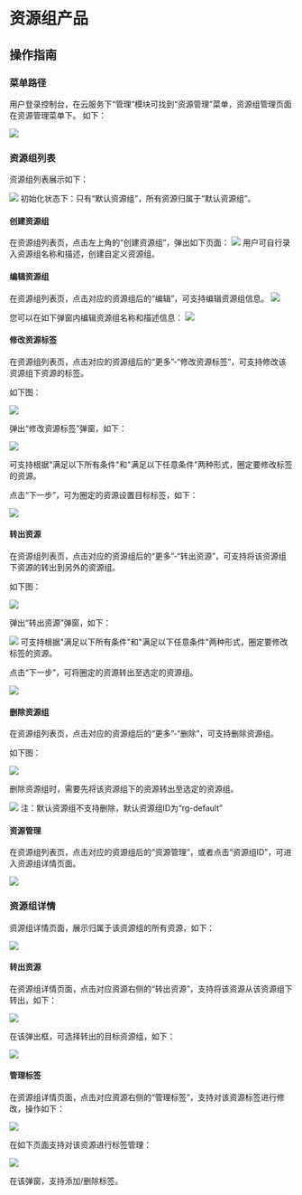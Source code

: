 # 资源组产品

## 操作指南

### 菜单路径
用户登录控制台，在云服务下“管理”模块可找到“资源管理”菜单，资源组管理页面在资源管理菜单下。
如下：

![](https://github.com/jdcloudcom/cn/blob/wangxiaguang1116/image/resourcegroup/1-road.png)

### 资源组列表

资源组列表展示如下：

![](https://github.com/jdcloudcom/cn/blob/wangxiaguang1116/image/resourcegroup/2-list.png)
初始化状态下：只有“默认资源组”，所有资源归属于“默认资源组”。

#### 创建资源组

在资源组列表页，点击左上角的“创建资源组”，弹出如下页面：
![](https://github.com/jdcloudcom/cn/blob/wangxiaguang1116/image/resourcegroup/3-create.png)
用户可自行录入资源组名称和描述，创建自定义资源组。

#### 编辑资源组

在资源组列表页，点击对应的资源组后的“编辑”，可支持编辑资源组信息。
![](https://github.com/jdcloudcom/cn/blob/wangxiaguang1116/image/resourcegroup/4-edit.png)

您可以在如下弹窗内编辑资源组名称和描述信息：
![](https://github.com/jdcloudcom/cn/blob/wangxiaguang1116/image/resourcegroup/4-edit2.png)

#### 修改资源标签

在资源组列表页，点击对应的资源组后的“更多”-“修改资源标签”，可支持修改该资源组下资源的标签。

如下图：

![](https://github.com/jdcloudcom/cn/blob/wangxiaguang1116/image/resourcegroup/6-modify%20label1.png)

弹出“修改资源标签”弹窗，如下：

![](https://github.com/jdcloudcom/cn/blob/wangxiaguang1116/image/resourcegroup/6-modify%20label2.png)

可支持根据"满足以下所有条件"和"满足以下任意条件"两种形式，圈定要修改标签的资源。

点击“下一步”，可为圈定的资源设置目标标签，如下：

![](https://github.com/jdcloudcom/cn/blob/wangxiaguang1116/image/resourcegroup/6-modify%20labeil3.png)


#### 转出资源

在资源组列表页，点击对应的资源组后的“更多”-“转出资源”，可支持将该资源组下资源的转出到另外的资源组。

如下图：

![](https://github.com/jdcloudcom/cn/blob/wangxiaguang1116/image/resourcegroup/6-modify%20label1.png)

弹出“转出资源”弹窗，如下：

![](https://github.com/jdcloudcom/cn/blob/wangxiaguang1116/image/resourcegroup/7-out1.png)
可支持根据"满足以下所有条件"和"满足以下任意条件"两种形式，圈定要修改标签的资源。

点击“下一步”，可将圈定的资源转出至选定的资源组。

![](https://github.com/jdcloudcom/cn/blob/wangxiaguang1116/image/resourcegroup/7out2.png)


#### 删除资源组

在资源组列表页，点击对应的资源组后的“更多”-“删除”，可支持删除资源组。

如下图：

![](https://github.com/jdcloudcom/cn/blob/wangxiaguang1116/image/resourcegroup/6-modify%20label1.png)

删除资源组时，需要先将该资源组下的资源转出至选定的资源组。

![](https://github.com/jdcloudcom/cn/blob/wangxiaguang1116/image/resourcegroup/8-delete.png)
注：默认资源组不支持删除，默认资源组ID为“rg-default”


#### 资源管理

在资源组列表页，点击对应的资源组后的“资源管理”，或者点击“资源组ID”，可进入资源组详情页面。

![](https://github.com/jdcloudcom/cn/blob/wangxiaguang1116/image/resourcegroup/5-manage.png)


### 资源组详情

资源组详情页面，展示归属于该资源组的所有资源，如下：

![](https://github.com/jdcloudcom/cn/blob/wangxiaguang1116/image/resourcegroup/9-detail.png)


#### 转出资源

在资源组详情页面，点击对应资源右侧的“转出资源”，支持将该资源从该资源组下转出，如下：

![](https://github.com/jdcloudcom/cn/blob/wangxiaguang1116/image/resourcegroup/10-out1.png)

在该弹出框，可选择转出的目标资源组，如下：

![](https://github.com/jdcloudcom/cn/blob/wangxiaguang1116/image/resourcegroup/10-out2.png)

#### 管理标签

在资源组详情页面，点击对应资源右侧的“管理标签”，支持对该资源标签进行修改，操作如下：

![](https://github.com/jdcloudcom/cn/blob/wangxiaguang1116/image/resourcegroup/11-manage%20label1.png)

在如下页面支持对该资源进行标签管理：

![](https://github.com/jdcloudcom/cn/blob/wangxiaguang1116/image/resourcegroup/11-manage%20label2.png)

在该弹窗，支持添加/删除标签。

